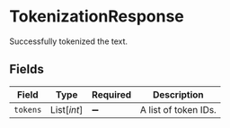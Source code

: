 # TokenizationResponse

Successfully tokenized the text.


## Fields

| Field                | Type                 | Required             | Description          |
| -------------------- | -------------------- | -------------------- | -------------------- |
| `tokens`             | List[*int*]          | :heavy_minus_sign:   | A list of token IDs. |